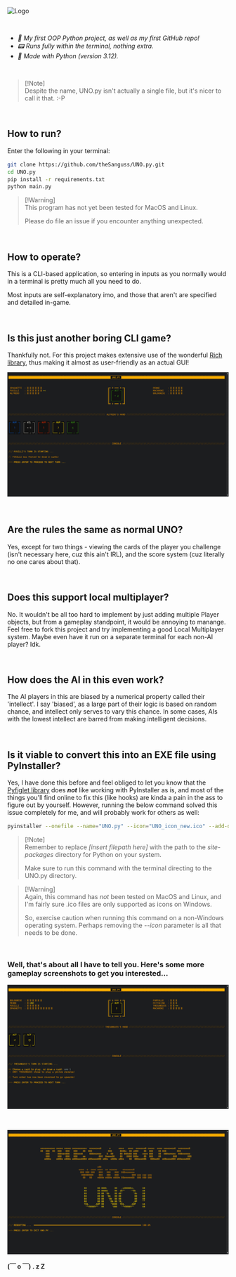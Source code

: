 ![Logo](/UNO_icon_new.ico)

<br>

<i>
<ul>
<li>🚀 My first OOP Python project, as well as my first GitHub repo!
<li>📟 Runs fully within the terminal, nothing extra.
<li>🐍 Made with Python (version 3.12).
</ul>
</i>

<br>

> [!Note]\
> Despite the name, UNO.py isn't actually a single file, but it's nicer to call it that. :-P

<br>

## How to run?

Enter the following in your terminal:

```bash
git clone https://github.com/theSanguss/UNO.py.git
cd UNO.py
pip install -r requirements.txt
python main.py
```

> [!Warning]\
> This program has not yet been tested for MacOS and Linux.
>
> Please do file an issue if you encounter anything unexpected.

<br>

## How to operate?

This is a CLI-based application, so entering in inputs as you normally would in a terminal is pretty much all you need to do.

Most inputs are self-explanatory imo, and those that aren't are specified and detailed in-game.

<br>

## Is this just another boring CLI game?

Thankfully not. For this project makes extensive use of the wonderful [Rich library](https://github.com/Textualize/rich/), thus making it almost as user-friendly as an actual GUI!

![UI rich in Rich formatting](/Gameplay%20Images/variety_of_cards_in_hand.png)

<br>

## Are the rules the same as normal UNO?

Yes, except for two things - viewing the cards of the player you challenge (isn't necessary here, cuz this ain't IRL), and the score system (cuz literally no one cares about that).

<br>

## Does this support local multiplayer?

No. It wouldn't be all too hard to implement by just adding multiple Player objects, but from a gameplay standpoint, it would be annoying to manange. Feel free to fork this project and try implementing a good Local Multiplayer system. Maybe even have it run on a separate terminal for each non-AI player? Idk.

<br>

## How does the AI in this even work?

The AI players in this are biased by a numerical property called their 'intellect'. I say 'biased', as a large part of their logic is based on random chance, and intellect only serves to vary this chance. In some cases, AIs with the lowest intellect are barred from making intelligent decisions.

<br>

## Is it viable to convert this into an EXE file using PyInstaller?

Yes, I have done this before and feel obliged to let you know that the [Pyfiglet library](https://github.com/pwaller/pyfiglet/) does **_not_** like working with PyInstaller as is, and most of the things you'll find online to fix this (like hooks) are kinda a pain in the ass to figure out by yourself. However, running the below command solved this issue completely for me, and will probably work for others as well:

```bash
pyinstaller --onefile --name="UNO.py" --icon="UNO_icon_new.ico" --add-data "[insert filepath here]\site-packages\pyfiglet\fonts;.\pyfiglet\fonts" main.py
```

> [!Note]\
> Remember to replace _[insert filepath here]_ with the path to the _site-packages_ directory for Python on your system.
>
> Make sure to run this command with the terminal directing to the UNO.py directory.

> [!Warning]\
> Again, this command has _not_ been tested on MacOS and Linux, and I'm fairly sure .ico files are only supported as icons on Windows.
>
> So, exercise caution when running this command on a non-Windows operating system. Perhaps removing the _--icon_ parameter is all that needs to be done.

<br>

### Well, that's about all I have to tell you. Here's some more gameplay screenshots to get you interested...

![UNO! declared & turn order reversed](/Gameplay%20Images/declared_uno_and%20reversed_turn_order.png)

<br>

![Victory Screen](/Gameplay%20Images/lesgo_i_win.png)

**(￣ o ￣) . z Z**
